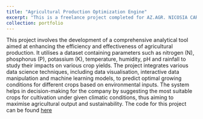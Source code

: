 ```yaml
---
title: "Agricultural Production Optimization Engine"
excerpt: "This is a freelance project completed for AZ.AGR. NICOSIA CARMELA where I applied machine learning models for crop yield prediction. <br/><img src='/images/Agrit.jpg'>"
collection: portfolio
---
```


This project involves the development of a comprehensive analytical tool aimed at enhancing the efficiency and effectiveness of agricultural production. It utilises a dataset containing parameters such as nitrogen (N), phosphorus (P), potassium (K), temperature, humidity, pH and rainfall to study their impacts on various crop yields. The project integrates various data science techniques, including data visualisation, interactive data manipulation and machine learning models, to predict optimal growing conditions for different crops based on environmental inputs. The system helps in decision-making for the company by suggesting the most suitable crops for cultivation under given climatic conditions, thus aiming to maximise agricultural output and sustainability. The code for this project can be found [here](https://github.com/GiuseppeIncardona9/Data-Driven-Projects/blob/main/Agricultural%20Production%20Optimization%20Engine/Agricultural%20Production%20Optimization%20Engine.pdf)
